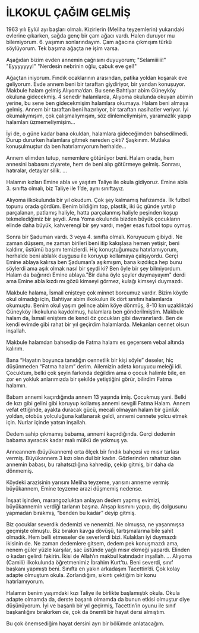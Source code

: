 # İLKOKUL ÇAĞIM GELMİŞ

1963 yılı Eylül ayı başları olmalı. Kizirlerin (Meliha teyzemlerin) yukarıdaki evlerine çıkarken, sağda genç bir çam ağacı vardı. Halen duruyor mu bilemiyorum. 6. yaşımın sonlarındayım. Çam ağacına çıkmışım türkü söylüyorum. Tek başıma ağaçta ne işim varsa.

Aşağıdan bizim evden annemin çağrısını duyuyorum;
"Selamiiiiii!"
"Eyyyyyyy!"
"Nerdesin nebrinin oğlu, çabuk eve gel!"

Ağaçtan iniyorum. Fındık ocaklarının arasından, patika yoldan koşarak eve geliyorum. Evde annem beni bir taraftan giydiriyor, bir yandan konuşuyor. Makbule halam gelmiş Alıyoma’dan. Bu sene Bahtiyar abim Güneyköy okuluna gidecekmiş. 4 senedir halamlarda, Alıyoma okulunda okuyan abimin yerine, bu sene ben gidecekmişim halamlara okumaya. Halam beni almaya gelmiş. Annem bir taraftan beni hazırlıyor, bir taraftan nasihatler veriyor. İyi okumalıymışım, çok çalışmalıymışım, söz dinlemeliymişim, yaramazlık yapıp halamları üzmemeliymişim…

İyi de, o güne kadar bana okuldan, halamlara gideceğimden bahsedilmedi. Durup dururken halamlara gitmek nereden çıktı? Şaşkınım. Mutlaka konuşulmuştur da ben hatırlamıyorum herhalde...

Annem elimden tutup, nememlere götürüyor beni. Halam orada, hem annesini babasını ziyarete, hem de beni alıp götürmeye gelmiş. Sonrası, hatıralar, detaylar silik.
…

Halamın kızları Emine abla ve yaşıtım Taliye ile okula gidiyoruz. Emine abla 3. sınıfta olmalı, biz Taliye ile 1’de, aynı sınıftayız.

Alıyoma ilkokulunda bir yıl okudum. Çok şey kalmamış hafızamda. İlk futbol topunu orada gördüm. Benim bildiğim top, plastik, iki üç günde yırtılıp parçalanan, patlamış haliyle, hatta parçalanmış haliyle peşinden koşup tekmelediğimiz bir şeydi. Ama Yoma okulunda bizden büyük çocukların elinde daha büyük, kahverengi bir şey vardı, meğer esas futbol topu oymuş.

Sonra bir Şaduman vardı. 3 veya 4. sınıfta olmalı. Koruyucum gibiydi. Ne zaman düşsem, ne zaman birileri beni itip kakışlasa hemen yetişir, beni kaldırır, üstümü başımı temizlerdi. Hiç konuştuğumuzu hatırlamıyorum, herhalde beni ablalık duygusu ile koruyup kollamaya çalışıyordu. Gerçi Emine ablaya kalırsa ben Şaduman’a aşıkmışım, bana kızdıkça hep bunu söylerdi ama aşık olmak nasıl bir şeydi ki? Ben öyle bir şey bilmiyordum. Halam da bağırırdı Emine ablaya."Bir daha öyle şeyler duymayayım" derdi ama Emine abla kızdı mı gözü kimseyi görmez, kulağı kimseyi duymazdı.

Makbule halama, İsmail enişteye çok minnet borcumuz vardır. Bizim köyde okul olmadığı için, Bahtiyar abim ilkokulun ilk dört sınıfını halamlarda okumuştu. Benim okul yaşım gelince abim köye dönmüş, 8-10 km uzaklıktaki Güneyköy ilkokuluna kaydolmuş, halamlara ben gönderilmiştim. Makbule halam da, İsmail eniştem de kendi öz çocukları gibi davranırlardı. Ben de kendi evimde gibi rahat bir yıl geçirdim halamlarda. Mekanları cennet olsun inşallah.

Makbule halamdan bahsedip de Fatma halamı es geçersem vebal altında kalırım.

Bana “Hayatın boyunca tanıdığın cennetlik bir kişi söyle” deseler, hiç düşünmeden “Fatma halam” derim. Ailemizin adeta koruyucu meleği idi. Çocuktum, belki çok şeyin farkında değildim ama o çocuk halimle bile, en zor en yokluk anlarımızda bir şekilde yetiştiğini görür, bilirdim Fatma halamın.

Babam annemi kaçırdığında annem 13 yaşında imiş. Çocukmuş yani. Belki de kızı gibi gelini gibi koruyup kollamış annemi sevgili Fatma Halam. Annem vefat ettiğinde, ayakta duracak gücü, mecali olmayan halam bir günlük yoldan, otobüs yolculuğuna katlanarak geldi, annemi cennete yolcu etmek için. Nurlar içinde yatsın inşallah.

Dedem sahip çıkmamış babama, annemi kaçırdığında. Gerçi dedemin babama ayıracak kadar malı mülkü de yokmuş ya.

Anneannem (büyükannem) orta ölçek bir fındık bahçesi ve mısır tarlası vermiş. Büyükannem 3 kızı olan dul bir kadın. Gözlerinden rahatsız olan annemin babası, bu rahatsızlığına kahredip, çekip gitmiş, bir daha da dönmemiş.

Köydeki arazisinin yarısını Meliha teyzeme, yarısını anneme vermiş büyükannem, Emine teyzeme arazi düşmemiş nedense.

İnşaat işinden, marangozluktan anlayan dedem yapmış evimizi, büyükannemin verdiği tarlanın başına. Ahşap kısmını yapıp, dış dolgusunu yapmadan bırakmış, “benden bu kadar” deyip gitmiş.

Biz çocuklar severdik dedemizi ve nenemizi. Ne olmuşsa, ne yaşanmışsa geçmişte olmuştu. Biz bırakın kavga dövüşü, tartışmalarına bile şahit olmadık. Hem belli etmeseler de severlerdi bizi. Kulakları iyi duymazdı ikisinin de. Ne zaman dedemlere gitsem, dedem pek konuşmazdı ama, nenem güler yüzle karşılar, sac üstünde yağlı mısır ekmeği yapardı. Elinden o kadarı gelirdi fakirin. İkisi de Allah’ın makbul katındadır inşallah.
…
Alıyoma (Camili) ilkokulunda öğretmenimiz İbrahim Kurt’tu. Beni severdi, sınıf başkanı yapmıştı beni. Sınıfta en yakın arkadaşım Tacettin’di. Çok kolay adapte olmuştum okula. Zorlandığım, sıkıntı çektiğim bir konu hatırlamıyorum.

Halamın benim yaşımdaki kızı Taliye ile birlikte başlamıştık okula. Okula adapte olmamda da, derste başarılı olmamda da bunun etkisi olmuştur diye düşünüyorum. İyi ve başarılı bir yıl geçirmiş, Tacettin’in oyunu ile sınıf başkanlığını bırakırken de, çok da önemli bir hayat dersi almıştım.

Bu çok önemsediğim hayat dersini ayrı bir bölümde anlatacağım.
